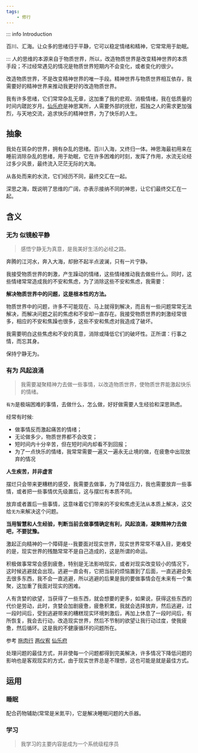 ```yaml
---
tags:
    - 修行
---
```


::: info Introduction

百川、汇海。让众多的思绪归于平静，它可以稳定情绪和精神，它常常用于助眠。

:::
人的思维的本源来自于物质世界，所以，改造物质世界是改变精神世界的本质手段；不过经常遇见的情况是物质世界短期内不会变化，或者变化的很少。

改造物质世界，不是改变精神世界的唯一手段。精神世界与物质世界相互依存，我需要好的精神世界来推动我更好的改造物质世界。

我有许多思绪，它们常常杂乱无章，这加重了我的悲观、消极情绪，我在低质量的时间内蹉跎岁月。[仙乐府](../修行_ca/仙乐府-天地寓.md)是神思寓所，人需要外部的抚慰，孤独之人的需求更加强烈，与天地交流，追求快乐的精神世界，为了快乐的人生。


## 抽象

我处在斑杂的世界，拥有杂乱的思绪。百川入海，又终归一体。神思海最初用来在睡前消除杂乱的思绪，用于助眠，它在许多困难的时刻，发挥了作用，水流无论经过多少风景，最终流入茫茫无际的大海。

从各处而来的水流，它们经历不同，最终交汇在一起。

深思之海，既说明了思维的广阔，亦表示接纳不同的神思，让它们最终交汇在一起。

## 含义

### 无为 似镜般平静

> 感悟宁静无为真意，是我美好生活的必经之路。

奔腾的江河水，奔入大海，却掀不起半点波澜，只有一片宁静。

我接受物质世界的刺激，产生躁动的情绪，这些情绪推动我去做些什么。同时，这些情绪常常造成我的不安和焦虑，为了消除这些不安和焦虑，我需要：

**解决物质世界中的问题，这是根本性的方法。**

物质世界中的问题，许多不可能现在、马上就得到解决，而且有一些问题常常无法解决，而解决问题之前的焦虑和不安却一直存在。我接受物质世界的刺激经常很多，相应的不安和焦躁也很多，这些不安和焦虑对我造成了破坏。

我需要明白这些焦虑和不安的真意，消除或降低它们的破坏性。正所谓：行事之情，而忘其身。

保持宁静无为。

### 有为 风起浪涌

> 我需要凝聚精神力去做一些事情，以改造物质世界，使物质世界能激起快乐的情绪。

`有为`是极端困难的事情，去做什么，怎么做，好好做需要人生经验和深思熟虑。

经常有时候:

- 做事情反而激起痛苦的情绪；
- 无论做多少，物质世界都不会改变；
- 短时间内十分辛苦，但在短时间内却看不到回报；
- 为了一点快乐的情绪，我常常需要一遍又一遍永无止境的做，在疲惫中出现放弃的情况

**人生疾苦，并非虚言**

摆烂只会带来更糟糕的感受，我需要去做事，为了降低压力，我也需要放弃一些事情，或者把一些事情优先级置后，这与摆烂有本质不同。

放弃或者置后一些事情，这意味着它们带来的不安和焦虑无法从本质上解决，这交给`无为`来解决这个问题。

**当用智慧和人生经验，判断当前去做事情确定有利，风起浪涌，凝聚精神力去做吧，不要犹豫。**

激起正向精神的一个障碍是--我要面对现实世界，现实世界常常不堪入目，更难受的是，现实世界的残酷常常不是自己造成的，这是所谓的命运。

积极做事常常会感到疲惫，特别是无法影响现实，或者对现实改变较小的情况下，这时候逃避就会出现。逃避一直会有，它把当前的烦恼置到了后面，一直逃避会失去很多东西，我不会一直逃避，所以逃避的后果是我的要做事情会在未来有一个集聚，这加重了我面对现实的困难。

人有贪婪的欲望，当获得了一些东西，就会想要的更多，如果说，获得这些东西的代价是劳动，此时，贪婪会加剧疲惫，疲惫积累，我就会选择放弃，然后逃避，过一段时间后，受到逃避带来的糟糕现实环境刺激后，再加上休息了一段时间后，有所恢复，我会去行动，改造现实世界，然后不节制的欲望让我行动过度，使我疲惫，然后循环。这是我的不健康循环的问题所在。

参考 [拖肉行](../修行_ca/拖肉行.md) [两仪宥](../修行_ca/两仪宥.md) [仙乐府](../修行_ca/仙乐府-天地寓.md)

处理问题的最佳方式，并非使每一个问题都得到完美解决，许多情况下降低问题的影响也是客观现实的方式，由于现实世界总是不理想，这也可能是就是最佳方式。

## 运用

### 睡眠

配合药物辅助(常常是米氮平)，它是解决睡眠问题的大杀器。

### 学习

> 我学习的主要内容是成为一个系统级程序员
